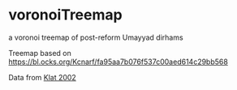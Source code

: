 # voronoiTreemap
a voronoi treemap of post-reform Umayyad dirhams

Treemap based on https://bl.ocks.org/Kcnarf/fa95aa7b076f537c00aed614c29bb568

Data from [Klat 2002](https://www.worldcat.org/title/catalogue-of-the-post-reform-dirhams-the-umayyad-dynasty/oclc/50462404)
